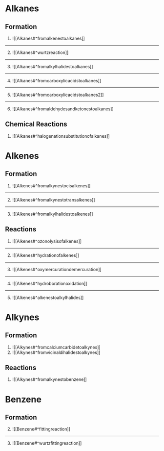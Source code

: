 # Alkanes
## Formation
1. ![[Alkanes#^fromalkenestoalkanes]]️ 
___
2. ![[Alkanes#^wurtzreaction]]
___
3.  ![[Alkanes#^fromalkylhalidestoalkanes]]
___
4.  ![[Alkanes#^fromcarboxylicacidstoalkanes]]
---
5. ![[Alkanes#^fromcarboxylicacidstoalkanes2]]
---
6. ![[Alkanes#^fromaldehydesandketonestoalkanes]]


## Chemical Reactions

1. ![[Alkanes#^halogenationsubstitutionofalkanes]]


# Alkenes
## Formation

1.  ![[Alkenes#^fromalkynestocisalkenes]]
---
2. ![[Alkenes#^fromalkynestotransalkenes]]
---
3. ![[Alkenes#^fromalkylhalidestoalkenes]]

## Reactions 

1. ![[Alkenes#^ozonolysisofalkenes]]
---
2. ![[Alkenes#^hydrationofalkenes]]
---
3. ![[Alkenes#^oxymercurationdemercuration]]
---
4. ![[Alkenes#^hydroborationoxidation]]
---
5. ![[Alkenes#^alkenestoalkylhalides]]


# Alkynes
## Formation
1. ![[Alkynes#^fromcalciumcarbidetoalkynes]]
2. ![[Alkynes#^fromvicinaldihalidestoalkynes]]
## Reactions
1. ![[Alkynes#^fromalkynestobenzene]]

# Benzene
## Formation

2. ![[Benzene#^fittingreaction]]
---
3. ![[Benzene#^wurtzfittingreaction]]
